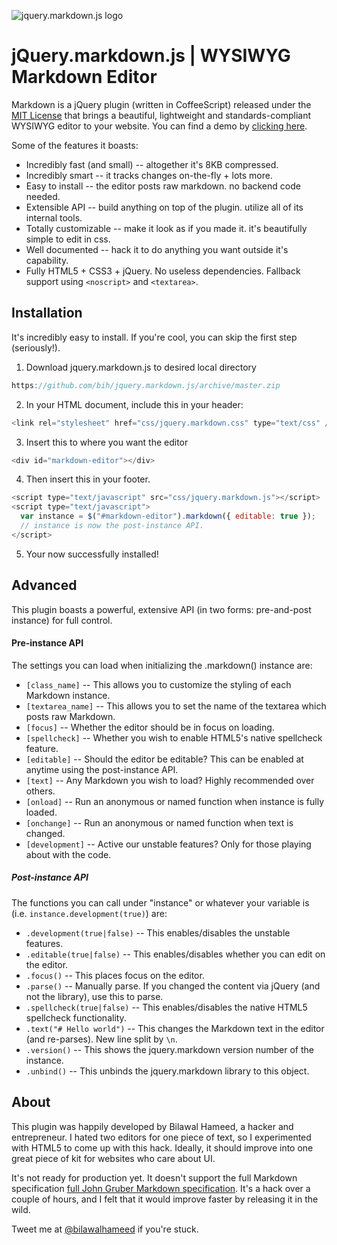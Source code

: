 ![jquery.markdown.js logo](http://i.imgur.com/K6IrS.png)

# jQuery.markdown.js | WYSIWYG Markdown Editor
Markdown is a jQuery plugin (written in CoffeeScript) released under the [MIT License](http://opensource.org/licenses/MIT) that brings a beautiful, lightweight and standards-compliant WYSIWYG editor to your website. You can find a demo by [clicking here](http://htmlpreview.github.com/?https://github.com/bih/jquery.markdown.js/blob/master/demo/index.html).

Some of the features it boasts:
* Incredibly fast (and small) -- altogether it's 8KB compressed.
* Incredibly smart -- it tracks changes on-the-fly + lots more.
* Easy to install -- the editor posts raw markdown. no backend code needed.
* Extensible API -- build anything on top of the plugin. utilize all of its internal tools.
* Totally customizable -- make it look as if you made it. it's beautifully simple to edit in css.
* Well documented -- hack it to do anything you want outside it's capability.
* Fully HTML5 + CSS3 + jQuery. No useless dependencies. Fallback support using `<noscript>` and `<textarea>`.

## Installation
It's incredibly easy to install. If you're cool, you can skip the first step (seriously!).

1. Download jquery.markdown.js to desired local directory
```javascript
https://github.com/bih/jquery.markdown.js/archive/master.zip
```

2. In your HTML document, include this in your header:
```javascript
<link rel="stylesheet" href="css/jquery.markdown.css" type="text/css" />
```

3. Insert this to where you want the editor
```javascript
<div id="markdown-editor"></div>
```

4. Then insert this in your footer.
```javascript
<script type="text/javascript" src="css/jquery.markdown.js"></script>
<script type="text/javascript">
  var instance = $("#markdown-editor").markdown({ editable: true });
  // instance is now the post-instance API.
</script>
```

5. Your now successfully installed!

## Advanced
This plugin boasts a powerful, extensive API (in two forms: pre-and-post instance) for full control.

#### Pre-instance API
The settings you can load when initializing the .markdown() instance are:
* `[class_name]`           -- This allows you to customize the styling of each Markdown instance.
* `[textarea_name]`        -- This allows you to set the name of the textarea which posts raw Markdown.
* `[focus]`                -- Whether the editor should be in focus on loading.
* `[spellcheck]`           -- Whether you wish to enable HTML5's native spellcheck feature.
* `[editable]`             -- Should the editor be editable? This can be enabled at anytime using the post-instance API.
* `[text]`                 -- Any Markdown you wish to load? Highly recommended over others.
* `[onload]`               -- Run an anonymous or named function when instance is fully loaded.
* `[onchange]`             -- Run an anonymous or named function when text is changed.
* `[development]`          -- Active our unstable features? Only for those playing about with the code.

##### Post-instance API
The functions you can call under "instance" or whatever your variable is (i.e. `instance.development(true)`) are:
* `.development(true|false)`     -- This enables/disables the unstable features.
* `.editable(true|false)`        -- This enables/disables whether you can edit on the editor.
* `.focus()`                     -- This places focus on the editor.
* `.parse()`                     -- Manually parse. If you changed the content via jQuery (and not the library), use this to parse.
* `.spellcheck(true|false)`      -- This enables/disables the native HTML5 spellcheck functionality.
* `.text("# Hello world")`       -- This changes the Markdown text in the editor (and re-parses). New line split by `\n`.
* `.version()`                   -- This shows the jquery.markdown version number of the instance.
* `.unbind()`                    -- This unbinds the jquery.markdown library to this object.


## About
This plugin was happily developed by Bilawal Hameed, a hacker and entrepreneur. I hated two editors for one piece of text, so I experimented with HTML5 to come up with this hack. Ideally, it should improve into one great piece of kit for websites who care about UI.

It's not ready for production yet. It doesn't support the full Markdown specification [full John Gruber Markdown specification](http://daringfireball.net/projects/markdown/syntax). It's a hack over a couple of hours, and I felt that it would improve faster by releasing it in the wild.

Tweet me at [@bilawalhameed](http://twitter.com/bilawalhameed) if you're stuck.